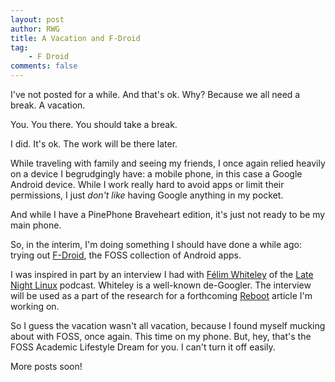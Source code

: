 ```yaml
---
layout: post
author: RWG
title: A Vacation and F-Droid
tag:
    - F Droid
comments: false
---
```


I've not posted for a while. And that's ok. Why? Because we all need a break. A vacation.

You. You there. You should take a break. 

I did. It's ok. The work will be there later. 

While traveling with family and seeing my friends, I once again relied heavily on a device I begrudgingly have: a mobile phone, in this case a Google Android device. While I work really hard to avoid apps or limit their permissions, I just *don't like* having Google anything in my pocket.

And while I have a PinePhone Braveheart edition, it's just not ready to be my main phone.

So, in the interim, I'm doing something I should have done a while ago: trying out [F-Droid](https://f-droid.org/en/packages/org.fdroid.fdroid/), the FOSS collection of Android apps. 

I was inspired in part by an interview I had with [Félim Whiteley](https://twitter.com/felimwhiteley) of the [Late Night Linux](https://latenightlinux.com/) podcast. Whiteley is a well-known de-Googler. The interview will be used as a part of the research for a forthcoming [Reboot](https://thereboot.com) article I'm working on.

So I guess the vacation wasn't all vacation, because I found myself mucking about with FOSS, once again. This time on my phone. But, hey, that's the FOSS Academic Lifestyle Dream for you. I can't turn it off easily.

More posts soon!
